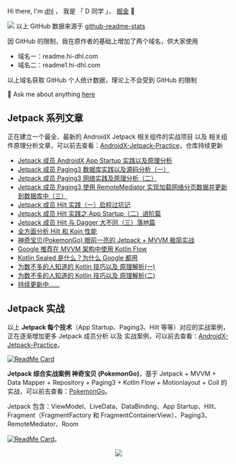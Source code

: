 
Hi there, I'm <a href="https://juejin.im/user/2594503168898744">dhl</a> ， 我是 「 D 同学 」， <a href="https://juejin.im/user/2594503168898744">掘金</a>  👋 

![](https://readme.hi-dhl.com/api?username=hi-dhl&show_icons=true&hide=prs)
以上 GitHub 数据来源于 [github-readme-stats](https://github.com/anuraghazra/github-readme-stats)

因 GitHub 的限制，我在原作者的基础上增加了两个域名，供大家使用

* 域名一：readme.hi-dhl.com
* 域名二：readme1.hi-dhl.com

以上域名获取 GitHub 个人统计数据，理论上不会受到 GitHub 的限制

💬 Ask me about anything [here](https://github.com/hi-dhl/hi-dhl/issues)

## Jetpack 系列文章

正在建立一个最全、最新的 AndroidX Jetpack 相关组件的实战项目 以及 相关组件原理分析文章，可以前去查看：[AndroidX-Jetpack-Practice](https://github.com/hi-dhl/AndroidX-Jetpack-Practice)，仓库持续更新

* [Jetpack 成员 AndroidX App Startup 实践以及原理分析](https://juejin.im/post/6844904190440013837)
* [Jetpack 成员 Paging3 数据库实践以及源码分析（一）](https://juejin.im/post/6844904193468137486)
* [Jetpack 成员 Paging3 网络实践及原理分析（二）](https://juejin.im/post/6844904196207345672)
* [Jetpack 成员 Paging3 使用 RemoteMediator 实现加载网络分页数据并更新到数据库中（三）](https://juejin.im/post/6854573220457086990#heading-1)
* [Jetpack 成员 Hilt 实践（一）启程过坑记](https://juejin.im/post/6844904198803292173?utm_source=gold_browser_extension) 
* [Jetpack 成员 Hilt 实践之 App Startup（二）进阶篇](https://juejin.im/post/6844904200590065672)
* [Jetpack 成员 Hilt 与 Dagger 大不同（三）落地篇](https://juejin.im/post/6845166890562617352)
* [全方面分析 Hilt 和 Koin 性能](https://juejin.im/post/6846687596370722823) 
* [神奇宝贝(PokemonGo)  眼前一亮的 Jetpack + MVVM 极简实战](https://juejin.im/post/6850037271253483534?utm_source=gold_browser_extension) 
* [Google 推荐在 MVVM 架构中使用 Kotlin Flow](https://juejin.im/post/6854573211930066951)
* [Kotlin Sealed 是什么？为什么 Google 都用](https://juejin.im/post/6859980718588575757)
* [为数不多的人知道的 Kotlin 技巧以及 原理解析(一)](https://juejin.im/post/5edfd7c9e51d45789a7f206d)
* [为数不多的人知道的 Kotlin 技巧以及 原理解析(二)](https://juejin.im/post/5f0747486fb9a07ea86dc881)
* [持续更新中......](https://github.com/hi-dhl/AndroidX-Jetpack-Practice)

## Jetpack 实战

以上 **Jetpack 每个技术**（App Startup、Paging3、Hilt 等等）对应的实战案例，正在逐渐增加更多 Jetpack 成员分析 以及 实战案例，可以前去查看：[AndroidX-Jetpack-Practice](https://github.com/hi-dhl/AndroidX-Jetpack-Practice)。

[![ReadMe Card](https://hi-dhl-readme.vercel.app/api/pin/?username=hi-dhl&repo=AndroidX-Jetpack-Practice)](https://github.com/hi-dhl/AndroidX-Jetpack-Practice)

**Jetpack 综合实战案例 神奇宝贝 (PokemonGo)**，基于 Jetpack + MVVM + Data Mapper + Repository + Paging3 + Kotlin Flow + Motionlayout + Coil 的实战，可以前去查看：[PokemonGo](https://github.com/hi-dhl/PokemonGo)。

Jetpack 包含：ViewModel、LiveData、DataBinding、App Startup、Hilt、Fragment（FragmentFactory 和  FragmentContainerView）、Paging3、RemoteMediator、Room

[![ReadMe Card](https://hi-dhl-readme.vercel.app/api/pin/?username=hi-dhl&repo=PokemonGo)](https://github.com/hi-dhl/PokemonGo)。

<p align="center">
<img src="http://cdn.51git.cn/2020-07-23-Pokemon12.png"/> 
</p>


<!--
**hi-dhl/hi-dhl** is a ✨ _special_ ✨ repository because its `README.md` (this file) appears on your GitHub profile.

Here are some ideas to get you started:

- 🔭 I’m currently working on ...
- 🌱 I’m currently learning ...
- 👯 I’m looking to collaborate on ...
- 🤔 I’m looking for help with ...
- 💬 Ask me about ...
- 📫 How to reach me: ...
- 😄 Pronouns: ...
- ⚡ Fun fact: ...
-->


